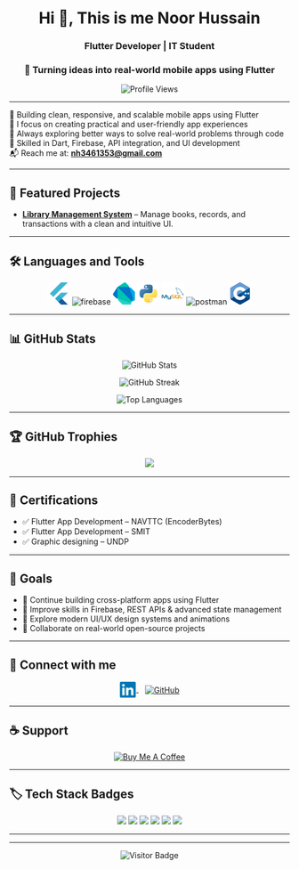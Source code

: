 <h1 align="center">Hi 👋, This is me Noor Hussain</h1>
<h3 align="center">Flutter Developer | IT Student</h3>
<h3 align="center">🚀 Turning ideas into real-world mobile apps using Flutter</h3>

<p align="center">
  <img src="https://komarev.com/ghpvc/?username=noorhussain3&label=Profile%20views&color=0e75b6&style=flat" alt="Profile Views" />
</p>

---

🎯 Building clean, responsive, and scalable mobile apps using Flutter  
📱 I focus on creating practical and user-friendly app experiences  
🧠 Always exploring better ways to solve real-world problems through code  
💼 Skilled in Dart, Firebase, API integration, and UI development  
📬 Reach me at: **nh3461353@gmail.com**

---

## 📱 Featured Projects


- [**Library Management System**](https://github.com/noorhussain3/library-man-sys) – Manage books, records, and transactions with a clean and intuitive UI.

---

## 🛠️ Languages and Tools

<p align="center">
  <img src="https://raw.githubusercontent.com/devicons/devicon/master/icons/flutter/flutter-original.svg" alt="flutter" width="40" height="40"/>
  <img src="https://www.vectorlogo.zone/logos/firebase/firebase-icon.svg" alt="firebase" width="40" height="40"/>
  <img src="https://raw.githubusercontent.com/devicons/devicon/master/icons/dart/dart-original.svg" alt="dart" width="40" height="40"/>
  <img src="https://raw.githubusercontent.com/devicons/devicon/master/icons/python/python-original.svg" alt="python" width="40" height="40"/>
  <img src="https://raw.githubusercontent.com/devicons/devicon/master/icons/mysql/mysql-original-wordmark.svg" alt="mysql" width="40" height="40"/>
  <img src="https://www.vectorlogo.zone/logos/getpostman/getpostman-icon.svg" alt="postman" width="40" height="40"/>
  <img src="https://raw.githubusercontent.com/devicons/devicon/master/icons/cplusplus/cplusplus-original.svg" alt="cplusplus" width="40" height="40"/>

</p>

---

## 📊 GitHub Stats

<p align="center">
  <img src="https://github-readme-stats.vercel.app/api?username=noorhussain3&show_icons=true&theme=radical" alt="GitHub Stats" />
</p>

<p align="center">
  <img src="https://github-readme-streak-stats.herokuapp.com/?user=noorhussain3&theme=radical" alt="GitHub Streak" />
</p>

<p align="center">
  <img src="https://github-readme-stats.vercel.app/api/top-langs/?username=noorhussain3&layout=compact&theme=radical" alt="Top Languages" />
</p>

---

## 🏆 GitHub Trophies

<p align="center">
  <img src="https://github-profile-trophy.vercel.app/?username=noorhussain3&theme=monokai" />
</p>

---

## 📜 Certifications

- ✅ Flutter App Development – NAVTTC (EncoderBytes)  
- ✅ Flutter App Development – SMIT
- ✅ Graphic designing – UNDP

---

## 🎯 Goals

- 📲 Continue building cross-platform apps using Flutter  
- 🧠 Improve skills in Firebase, REST APIs & advanced state management  
- 🎨 Explore modern UI/UX design systems and animations  
- 🤝 Collaborate on real-world open-source projects

---

## 🔗 Connect with me

<p align="center">
  <a href="https://www.linkedin.com/in/noor-hussain-ab8198261/" target="_blank">
    <img align="center" src="https://raw.githubusercontent.com/devicons/devicon/master/icons/linkedin/linkedin-original.svg" alt="LinkedIn" height="30" width="30" />
  </a>
  &nbsp;&nbsp;
  <a href="https://github.com/noorhussain3" target="_blank">
    <img align="center" src="https://cdn.jsdelivr.net/gh/devicons/devicon/icons/github/github-original.svg" alt="GitHub" height="30" width="30" />
  </a>
</p>

---

## ☕ Support

<p align="center">
  <a href="https://www.buymeacoffee.com/programmer" target="_blank">
    <img src="https://cdn.buymeacoffee.com/buttons/v2/default-yellow.png" height="50" width="210" alt="Buy Me A Coffee" />
  </a>
</p>

---

## 🏷️ Tech Stack Badges

<p align="center">
  <img src="https://img.shields.io/badge/Flutter-02569B?style=for-the-badge&logo=flutter&logoColor=white"/>
  <img src="https://img.shields.io/badge/Firebase-FFCA28?style=for-the-badge&logo=firebase&logoColor=black"/>
  <img src="https://img.shields.io/badge/Dart-0175C2?style=for-the-badge&logo=dart&logoColor=white"/>
  <img src="https://img.shields.io/badge/Python-3776AB?style=for-the-badge&logo=python&logoColor=white"/>
  <img src="https://img.shields.io/badge/Postman-FF6C37?style=for-the-badge&logo=postman&logoColor=white"/>
  <img src="https://img.shields.io/badge/MySQL-4479A1?style=for-the-badge&logo=mysql&logoColor=white"/>
</p>



---

---

<p align="center">
  <img src="https://visitor-badge.laobi.icu/badge?page_id=noorhussain3" alt="Visitor Badge" />
</p>
